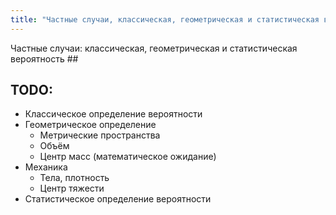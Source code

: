 ```yaml
---
title: "Частные случаи, классическая, геометрическая и статистическая вероятность"
---
```

Частные случаи: классическая, геометрическая и статистическая вероятность ##


TODO: 
----
* Классическое определение вероятности
* Геометрическое определение
    * Метрические пространства
    * Объём
    * Центр масс (математическое ожидание)
* Механика
    * Тела, плотность
    * Центр тяжести
* Статистическое определение вероятности

